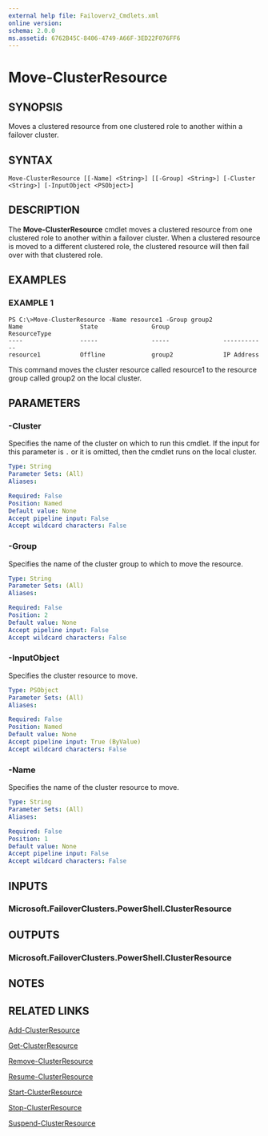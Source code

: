 ```yaml
---
external help file: Failoverv2_Cmdlets.xml
online version: 
schema: 2.0.0
ms.assetid: 6762B45C-8406-4749-A66F-3ED22F076FF6
---
```


# Move-ClusterResource

## SYNOPSIS
Moves a clustered resource from one clustered role to another within a failover cluster.

## SYNTAX

```
Move-ClusterResource [[-Name] <String>] [[-Group] <String>] [-Cluster <String>] [-InputObject <PSObject>]
```

## DESCRIPTION
The **Move-ClusterResource** cmdlet moves a clustered resource from one clustered role to another within a failover cluster.
When a clustered resource is moved to a different clustered role, the clustered resource will then fail over with that clustered role.

## EXAMPLES

### EXAMPLE 1
```
PS C:\>Move-ClusterResource -Name resource1 -Group group2
Name                State               Group               ResourceType 
----                -----               -----               ------------ 
resource1           Offline             group2              IP Address
```

This command moves the cluster resource called resource1 to the resource group called group2 on the local cluster.

## PARAMETERS

### -Cluster
Specifies the name of the cluster on which to run this cmdlet.
If the input for this parameter is `.` or it is omitted, then the cmdlet runs on the local cluster.

```yaml
Type: String
Parameter Sets: (All)
Aliases: 

Required: False
Position: Named
Default value: None
Accept pipeline input: False
Accept wildcard characters: False
```

### -Group
Specifies the name of the cluster group to which to move the resource.

```yaml
Type: String
Parameter Sets: (All)
Aliases: 

Required: False
Position: 2
Default value: None
Accept pipeline input: False
Accept wildcard characters: False
```

### -InputObject
Specifies the cluster resource to move.

```yaml
Type: PSObject
Parameter Sets: (All)
Aliases: 

Required: False
Position: Named
Default value: None
Accept pipeline input: True (ByValue)
Accept wildcard characters: False
```

### -Name
Specifies the name of the cluster resource to move.

```yaml
Type: String
Parameter Sets: (All)
Aliases: 

Required: False
Position: 1
Default value: None
Accept pipeline input: False
Accept wildcard characters: False
```

## INPUTS

### Microsoft.FailoverClusters.PowerShell.ClusterResource

## OUTPUTS

### Microsoft.FailoverClusters.PowerShell.ClusterResource

## NOTES

## RELATED LINKS

[Add-ClusterResource](./Add-ClusterResource.md)

[Get-ClusterResource](./Get-ClusterResource.md)

[Remove-ClusterResource](./Remove-ClusterResource.md)

[Resume-ClusterResource](./Resume-ClusterResource.md)

[Start-ClusterResource](./Start-ClusterResource.md)

[Stop-ClusterResource](./Stop-ClusterResource.md)

[Suspend-ClusterResource](./Suspend-ClusterResource.md)


